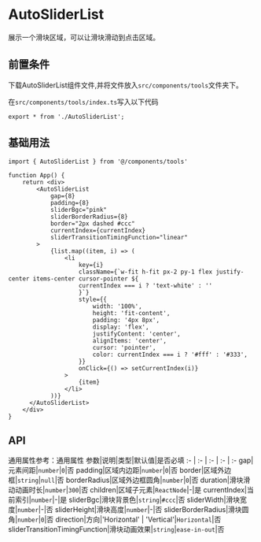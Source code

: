 # AutoSliderList
展示一个滑块区域，可以让滑块滑动到点击区域。

## 前置条件
下载AutoSliderList组件文件,并将文件放入`src/components/tools`文件夹下。

在`src/components/tools/index.ts`写入以下代码
```tsx
export * from './AutoSliderList';
```

## 基础用法
```tsx
import { AutoSliderList } from '@/components/tools'

function App() {
    return <div>
        <AutoSliderList
            gap={8}
            padding={8}
            sliderBgc="pink"
            sliderBorderRadius={8}
            border="2px dashed #ccc"
            currentIndex={currentIndex}
            sliderTransitionTimingFunction="linear"
        >
            {list.map((item, i) => (
                <li
                    key={i}
                    className={`w-fit h-fit px-2 py-1 flex justify-center items-center cursor-pointer ${
                    currentIndex === i ? 'text-white' : ''
                    }`}
                    style={{
                        width: '100%',
                        height: 'fit-content',
                        padding: '4px 8px',
                        display: 'flex',
                        justifyContent: 'center',
                        alignItems: 'center',
                        cursor: 'pointer',
                        color: currentIndex === i ? '#fff' : '#333',
                    }}
                    onClick={() => setCurrentIndex(i)}
                >
                    {item}
                </li>
            ))}
      </AutoSliderList>
    </div>
}
```

## API
通用属性参考：通用属性
参数|说明|类型|默认值|是否必填
:- | :- | :- | :- | :-
gap|元素间距|<code>number</code>|<code>0</code>|否
padding|区域内边距|<code>number</code>|<code>0</code>|否
border|区域外边框|<code>string</code>|<code>null</code>|否
borderRadius|区域外边框圆角|<code>number</code>|<code>0</code>|否
duration|滑块滑动动画时长|<code>number</code>|<code>300</code>|否
children|区域子元素|<code>ReactNode</code>|-|是
currentIndex|当前索引|<code>number</code>|-|是
sliderBgc|滑块背景色|<code>string</code>|<code>#ccc</code>|否
sliderWidth|滑块宽度|<code>number</code>|-|否
sliderHeight|滑块高度|<code>number</code>|-|否
sliderBorderRadius|滑块圆角|<code>number</code>|<code>0</code>|否
direction|方向|'Horizontal' | 'Vertical'|<code>Horizontal</code>|否
sliderTransitionTimingFunction|滑块动画效果|<code>string</code>|<code>ease-in-out</code>|否
